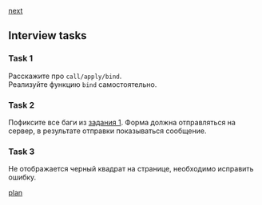 <a href="02.md">next</a>
<h2>Interview tasks</h2>

<h3>Task 1</h3>
<div>
Расскажите про <code>call/apply/bind</code>.
<br/>
Реализуйте функцию <code>bind</code> самостоятельно.
</div>

<h3>Task 2</h3>
<div>
Пофиксите все баги из <a href="./media/bugfix_1.html">задания 1</a>.
Форма должна отправляться на сервер, в результате отправки показываться сообщение.
</div>

<h3>Task 3</h3>
<div>
Не отображается черный квадрат на странице, необходимо исправить ошибку.
</div>

<a href="00.md">plan</a>
